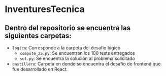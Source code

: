 # InventuresTecnica

## Dentro del repositorio se encuentra las siguientes carpetas:

- `logica`: Corresponde a la carpeta del desafío lógico
  - `compute_25.py`: Se encuentran los 100 tests entregados
  - `sol.py`: Se encuentra la solución al problema solicitado
- `pastillero`: Carpeta en donde se encuentra el desafío de frontend que fue desarrollado en React.
